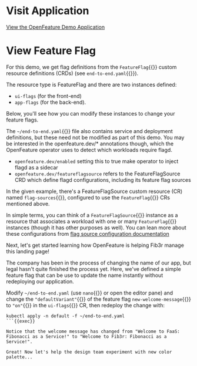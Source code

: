 # Visit Application

[View the OpenFeature Demo Application]({{TRAFFIC_HOST1_30000}})

# View Feature Flag

For this demo, we get flag definitions from the `FeatureFlag`{{}} custom resource definitions (CRDs) (see `end-to-end.yaml`{{}}).

The resource type is FeatureFlag and there are two instances defined:

- `ui-flags` (for the front-end)
- `app-flags` (for the back-end).

Below, you'll see how you can modify these instances to change your feature flags.

The `~/end-to-end.yaml`{{}} file also contains service and deployment definitions, but these need not be modified as part of this demo. You may be interested in the openfeature.dev/* annotations though, which the OpenFeature operator uses to detect which workloads require flagd.

- `openfeature.dev/enabled` setting this to true make operator to inject flagd as a sidecar
- `openfeature.dev/featureflagsource` refers to the FeatureFlagSource CRD which define flagd configurations, including its feature flag sources

In the given example, there's a FeatureFlagSource custom resource (CR) named `flag-sources`{{}}, configured to use the `FeatureFlag`{{}} CRs mentioned above.

In simple terms, you can think of a `FeatureFlagSource`{{}} instance as a resource that associates a workload with one or many `FeatureFlag`{{}} instances (though it has other purposes as well). You can lean more about these configurations from [flag source configuration documentation](https://github.com/open-feature/open-feature-operator/blob/main/docs/feature_flag_source.md)

Next, let's get started learning how OpenFeature is helping Fib3r manage this landing page!

The company has been in the process of changing the name of our app, but legal hasn't quite finished the process yet. Here, we've defined a simple feature flag that can be use to update the name instantly without redeploying our application.

Modify `~/end-to-end.yaml` (use `nano`{{}} or open the editor pane) and change the `"defaultVariant"`{{}} of the feature flag `new-welcome-message`{{}} to `"on"`{{}} in the `ui-flags`{{}} CR, then redeploy the change with:

```
kubectl apply -n default -f ~/end-to-end.yaml
```{{exec}}

Notice that the welcome message has changed from "Welcome to FaaS: Fibonacci as a Service!" to "Welcome to Fib3r: Fibonacci as a Service!".

Great! Now let's help the design team experiment with new color palette...